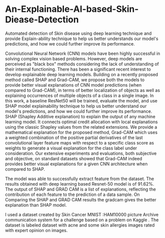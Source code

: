 # An-Explainable-AI-based-Skin-Diease-Detection
Automated detection of Skin disease using deep learning technique and provide Explain-ability technique to help us better understands our model's predictions, and how we could further improve its performance.


Convolutional Neural Network (CNN) models have been highly successful in solving complex
vision based problems. However, deep models are perceived as &quot;black box&quot; methods considering
the lack of understanding of their internal functioning. There has been a significant recent
interest to develop explainable deep learning models. Building on a recently proposed method
called SHAP and Grad-CAM, we propose both the models to provide better visual explanations
of CNN model predictions (when compared to Grad-CAM), in terms of better localization of
objects as well as explaining occurrences of multiple objects of a class in a single image. In this
work, a baseline ResNet50 will be trained, evaluate the model, and use SHAP model
explainability technique to help us better understand our model&#39;s predictions, and how we could
further improve its performance. SHAP (Shapley Additive explanation) to explain the output of
any machine learning model. It connects optimal credit allocation with local explanations using
the classic Shapley values from the related extensions. We provide a mathematical explanation
for the proposed method, Grad-CAM which uses a weighted combination of the positive partial
derivatives of the last convolutional layer feature maps with respect to a specific class score as
weights to generate a visual explanation for the class label under consideration. Our extensive
experiments and evaluations, both subjective and objective, on standard datasets showed that
Grad-CAM indeed provides better visual explanations for a given CNN architecture when
compared to SHAP.


The model was able to successfully extract feature from the dataset. The results obtained with deep learning based Resnet-50 model is of 91.62%. 
The output of SHAP and GRAD CAM is a list of explanations, reflecting the contribution of each feature to the prediction of a data sample.
On Comparing the SHAP and GRAD CAM results the gradcam gives the better explanation than SHAP model.


I used a dataset created by Skin Cancer MNIST :HAM10000 picture Archive communication system for a challenge based on a problem on Kaggle .
The dataset is labeled dataset with acne and some skin allergies  images rated with expert opinion on images.

